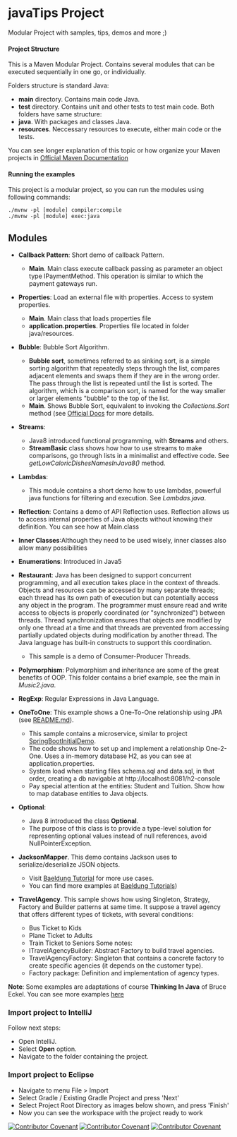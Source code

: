 
# javaTips Project

Modular Project with samples, tips, demos and more ;)


#### Project Structure

This is a Maven Modular Project.
Contains several modules that can be executed sequentially in one go, or individually. 

Folders structure is standard Java:
- **main** directory. Contains main code Java.
- **test** directory. Contains unit and other tests to test main code.
Both folders have same structure:
- **java**. With packages and classes Java.
- **resources**. Neccessary resources to execute, either main code or the tests.

You can see longer explanation of this topic or how organize
your Maven projects in [Official Maven Documentation](https://maven.apache.org/guides/introduction/introduction-to-the-standard-directory-layout.html)



#### Running the examples
This project is a modular project, so you can run the modules using following commands:
```
./mvnw -pl [module] compiler:compile
./mvnw -pl [module] exec:java
```

## Modules

- **Callback Pattern**: Short demo of callback Pattern.
  - **Main**. Main class execute callback passing as parameter an object type IPaymentMethod. 
    This operation is similar to which the payment gateways run.
 
- **Properties**: Load an external file with properties. Access to system properties.
  - **Main**. Main class that loads properties file
  - **application.properties**. Properties file located in folder java/resources.
  
- **Bubble**: Bubble Sort Algorithm.
  - **Bubble sort**, sometimes referred to as sinking sort, is a simple sorting algorithm that 
   repeatedly steps through the list, compares adjacent elements and swaps them if they are in 
   the wrong order. The pass through the list is repeated until the list is sorted. 
   The algorithm, which is a comparison sort, is named for the way smaller or larger elements "bubble" 
   to the top of the list.
   - **Main**. Shows Bubble Sort, equivalent to invoking the _Collections.Sort_ method (see 
     [Official Docs](https://docs.oracle.com/en/java/javase/11/docs/api/java.base/java/util/Collections.html) for
     more details.
     
- **Streams**: 
    - Java8 introduced functional programming, with **Streams** and others.
    - **StreamBasic** class shows how how to use streams to make comparisons, go through lists in a minimalist and 
      effective code. See _getLowCaloricDishesNamesInJava8()_ method.

- **Lambdas**: 
    - This module contains a short demo how to use lambdas, powerful java functions for filtering and execution.
    See _Lambdas.java_.

- **Reflection**: Contains a demo of API Reflection uses. Reflection allows us to access internal properties 
  of Java objects without knowing their definition.
  You can see how at Main.class

- **Inner Classes**:Although they need to be used wisely, inner classes also allow many possibilities

- **Enumerations**: Introduced in Java5
  
- **Restaurant**: Java has been designed to support concurrent programming, and all execution takes place
  in the context of threads. Objects and resources can be accessed by many separate threads; 
  each thread has its own path of execution but can potentially access any object in the program. 
  The programmer must ensure read and write access to objects is properly coordinated (or "synchronized") 
  between threads. Thread synchronization ensures that objects are modified by only one thread at a time and 
  that threads are prevented from accessing partially updated objects during modification by another thread. 
  The Java language has built-in constructs to support this coordination.
  - This sample is a demo of Consumer-Producer Threads.

- **Polymorphism**: Polymorphism and inheritance are some of the great benefits of OOP. This folder contains a brief
  example, see the main in _Music2.java_.

- **RegExp**: Regular Expressions in Java Language.
  
- **OneToOne**: This example shows a One-To-One relationship using JPA (see [README.md](OneToOne/README.md)). 
    - This sample contains a microservice, similar to project [SpringBootInitialDemo](https://github.com/IT-Academy-BCN/springBootInitialDemo).
    - The code shows how to set up and implement a relationship One-2-One. Uses a in-memory database H2, as you can see at application.properties.
    - System load when starting files schema.sql and data.sql, in that order, creating a db navigable at http://localhost:8081/h2-console
    - Pay special attention at the entities: Student and Tuition. Show how to map database entities to Java objects.
  
- **Optional**: 
    - Java 8 introduced the class **Optional**.
    - The purpose of this class is to provide a type-level solution for representing optional values instead of null references, avoid
    NullPointerException.

- **JacksonMapper**. This demo contains Jackson uses to serialize/deserialize JSON objects.
    - Visit [Baeldung Tutorial](https://www.baeldung.com/jackson-object-mapper-tutorial) for more use cases.
    - You can find more examples at [Baeldung Tutorials]())     

- **TravelAgency**. This sample shows how using Singleton, Strategy, Factory and Builder patterns at same time. It suppose a travel agency
    that offers different types of tickets, with several conditions:
    - Bus Ticket to Kids
    - Plane Ticket to Adults
    - Train Ticket to Seniors
  Some notes:
    - ITravelAgencyBuilder: Abstract Factory to build travel agencies.
    - TravelAgencyFactory: Singleton that contains a concrete factory to create specific agencies (it depends on the customer type).
    - Factory package: Definition and implementation of agency types.


**Note**: Some examples are adaptations of course **Thinking In Java** of Bruce Eckel. You can see more examples [here](https://www.mindviewinc.com/)  

### Import project to IntelliJ

Follow next steps:
- Open IntelliJ.
- Select **Open** option.
- Navigate to the folder containing the project.

### Import project to Eclipse
- Navigate to menu File > Import
- Select Gradle / Existing Gradle Project and press 'Next'
- Select Project Root Directory as images below shown, and press 'Finish'
- Now you can see the workspace with the project ready to work



[![Contributor Covenant](https://img.shields.io/badge/Contributor%20Covenant-v2.0%20adopted-ff69b4.svg)](code_of_conduct_EN.md) 
 [![Contributor Covenant](https://img.shields.io/badge/Contributor%20Covenant-v2.0%20adopted-ff69b4.svg)](code_of_conduct_ES.md) 
  [![Contributor Covenant](https://img.shields.io/badge/Contributor%20Covenant-v2.0%20adopted-ff69b4.svg)](code_of_conduct_CA.md) 
